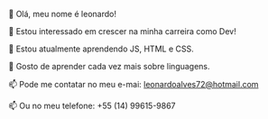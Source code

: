 :wave: Olá, meu nome é leonardo!

:eyes: Estou interessado em crescer na minha carreira como Dev!

:seedling: Estou atualmente aprendendo JS, HTML e CSS.

:revolving_hearts: Gosto de aprender cada vez mais sobre linguagens.

:mailbox: Pode me contatar no meu e-mai: leonardoalves72@hotmail.com

:mailbox: Ou no meu telefone: +55 (14) 99615-9867
